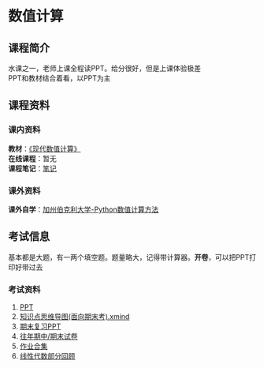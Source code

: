 # 数值计算
## 课程简介
水课之一，老师上课全程读PPT。给分很好，但是上课体验极差  
PPT和教材结合着看，以PPT为主
## 课程资料
### 课内资料
**教材**：[《现代数值计算》](https://zh.b-ok.cc/book/17260993/d05a54)  
**在线课程**：暂无  
**课程笔记**：[笔记](https://github.com/CQU-CS-Wiki/CQU-CS-Wiki.github.io/blob/main/files/Numerical_Analysis/%E6%95%B0%E5%80%BC%E8%AE%A1%E7%AE%97notes.pdf)
### 课外资料
**课外自学**：[加州伯克利大学-Python数值计算方法](https://pythonnumericalmethods.berkeley.edu/notebooks/Index.html)
## 考试信息
基本都是大题，有一两个填空题。题量略大，记得带计算器。**开卷**，可以把PPT打印好带过去
### 考试资料
1. [PPT](https://github.com/CQU-CS-Wiki/CQU-CS-Wiki.github.io/blob/main/files/Numerical_Analysis/%E6%96%B0ppt.zip)  
2. [知识点思维导图(面向期末考).xmind](https://github.com/CQU-CS-Wiki/CQU-CS-Wiki.github.io/blob/main/files/Numerical_Analysis/%E6%95%B0%E5%80%BC%E8%AE%A1%E7%AE%97.xmind)  
3. [期末复习PPT](https://github.com/CQU-CS-Wiki/CQU-CS-Wiki.github.io/blob/main/files/Numerical_Analysis/%E5%A4%8D%E4%B9%A0%E6%80%BB%E7%BB%93.ppt)  
4. [往年期中/期末试卷](https://github.com/ScienceLi1125/CQU-Study/tree/main/%E6%95%B0%E5%80%BC%E8%AE%A1%E7%AE%97/%E6%9C%9F%E6%9C%AB%E5%A4%8D%E4%B9%A0/%E8%AF%95%E9%A2%98)  
5. [作业合集](https://github.com/ScienceLi1125/CQU-Study/blob/main/%E6%95%B0%E5%80%BC%E8%AE%A1%E7%AE%97/%E4%BD%9C%E4%B8%9A.pdf)  
6. [线性代数部分回顾](https://github.com/ScienceLi1125/CQU-Study/blob/main/%E6%95%B0%E5%80%BC%E8%AE%A1%E7%AE%97/%E7%BA%BF%E6%80%A7%E4%BB%A3%E6%95%B0%E5%9B%9E%E9%A1%BE.pdf)